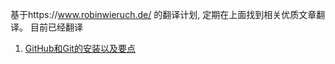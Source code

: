 基于https://www.robinwieruch.de/ 的翻译计划, 定期在上面找到相关优质文章翻译。
目前已经翻译
1. [GitHub和Git的安装以及要点](https://github.com/LawlietZe/robinwieruch-/blob/master/GitHub%20and%20Git%20Setup%20and%20Essentials%5B%20JUNE%2019%2C%202018%20%5D)
